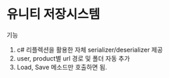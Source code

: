 # 유니티 저장시스템

기능
1. c# 리플렉션을 활용한 자체 serializer/deserializer 제공
2. user, product별 url 경로 및 폴더 자동 추가
3. Load, Save 메소드만 호출하면 됨.
